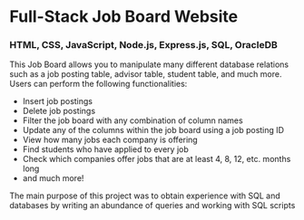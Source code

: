 # Full-Stack Job Board Website
### HTML, CSS, JavaScript, Node.js, Express.js, SQL, OracleDB

This Job Board allows you to manipulate many different database relations such as a job posting table, advisor table, student table, and much more. 
Users can perform the following functionalities:
- Insert job postings
- Delete job postings
- Filter the job board with any combination of column names
- Update any of the columns within the job board using a job posting ID
- View how many jobs each company is offering
- Find students who have applied to every job
- Check which companies offer jobs that are at least 4, 8, 12, etc. months long
- and much more!

The main purpose of this project was to obtain experience with SQL and databases by writing an abundance of queries and working with SQL scripts
